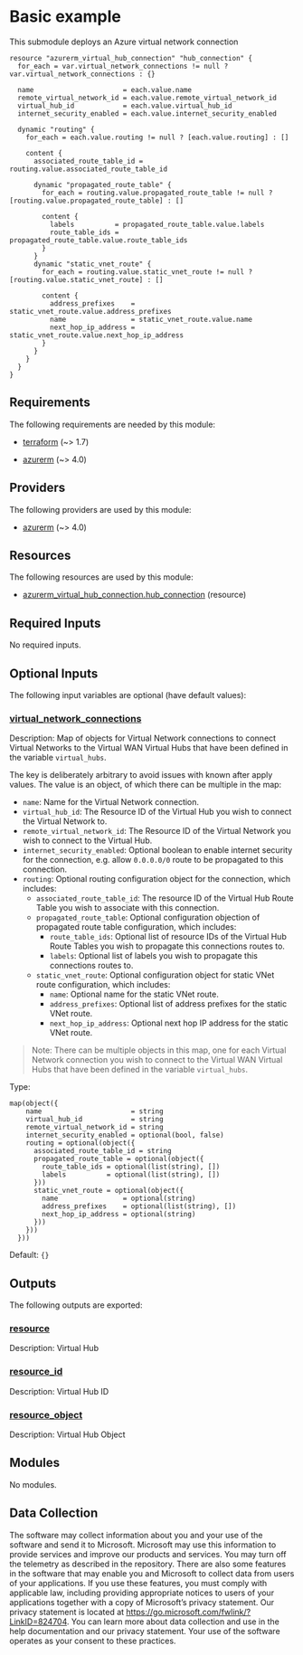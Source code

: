 <!-- BEGIN_TF_DOCS -->
# Basic example

This submodule deploys an Azure virtual network connection

```hcl
resource "azurerm_virtual_hub_connection" "hub_connection" {
  for_each = var.virtual_network_connections != null ? var.virtual_network_connections : {}

  name                      = each.value.name
  remote_virtual_network_id = each.value.remote_virtual_network_id
  virtual_hub_id            = each.value.virtual_hub_id
  internet_security_enabled = each.value.internet_security_enabled

  dynamic "routing" {
    for_each = each.value.routing != null ? [each.value.routing] : []

    content {
      associated_route_table_id = routing.value.associated_route_table_id

      dynamic "propagated_route_table" {
        for_each = routing.value.propagated_route_table != null ? [routing.value.propagated_route_table] : []

        content {
          labels          = propagated_route_table.value.labels
          route_table_ids = propagated_route_table.value.route_table_ids
        }
      }
      dynamic "static_vnet_route" {
        for_each = routing.value.static_vnet_route != null ? [routing.value.static_vnet_route] : []

        content {
          address_prefixes    = static_vnet_route.value.address_prefixes
          name                = static_vnet_route.value.name
          next_hop_ip_address = static_vnet_route.value.next_hop_ip_address
        }
      }
    }
  }
}
```

<!-- markdownlint-disable MD033 -->
## Requirements

The following requirements are needed by this module:

- <a name="requirement_terraform"></a> [terraform](#requirement\_terraform) (~> 1.7)

- <a name="requirement_azurerm"></a> [azurerm](#requirement\_azurerm) (~> 4.0)

## Providers

The following providers are used by this module:

- <a name="provider_azurerm"></a> [azurerm](#provider\_azurerm) (~> 4.0)

## Resources

The following resources are used by this module:

- [azurerm_virtual_hub_connection.hub_connection](https://registry.terraform.io/providers/hashicorp/azurerm/latest/docs/resources/virtual_hub_connection) (resource)

<!-- markdownlint-disable MD013 -->
## Required Inputs

No required inputs.

## Optional Inputs

The following input variables are optional (have default values):

### <a name="input_virtual_network_connections"></a> [virtual\_network\_connections](#input\_virtual\_network\_connections)

Description:   Map of objects for Virtual Network connections to connect Virtual Networks to the Virtual WAN Virtual Hubs that have been defined in the variable `virtual_hubs`.

  The key is deliberately arbitrary to avoid issues with known after apply values. The value is an object, of which there can be multiple in the map:

  - `name`: Name for the Virtual Network connection.
  - `virtual_hub_id`: The Resource ID of the Virtual Hub you wish to connect the Virtual Network to.
  - `remote_virtual_network_id`: The Resource ID of the Virtual Network you wish to connect to the Virtual Hub.
  - `internet_security_enabled`: Optional boolean to enable internet security for the connection, e.g. allow `0.0.0.0/0` route to be propagated to this connection.
  - `routing`: Optional routing configuration object for the connection, which includes:
    - `associated_route_table_id`: The resource ID of the Virtual Hub Route Table you wish to associate with this connection.
    - `propagated_route_table`: Optional configuration objection of propagated route table configuration, which includes:
      - `route_table_ids`: Optional list of resource IDs of the Virtual Hub Route Tables you wish to propagate this connections routes to.
      - `labels`: Optional list of labels you wish to propagate this connections routes to.
    - `static_vnet_route`: Optional configuration object for static VNet route configuration, which includes:
      - `name`: Optional name for the static VNet route.
      - `address_prefixes`: Optional list of address prefixes for the static VNet route.
      - `next_hop_ip_address`: Optional next hop IP address for the static VNet route.

  > Note: There can be multiple objects in this map, one for each Virtual Network connection you wish to connect to the Virtual WAN Virtual Hubs that have been defined in the variable `virtual_hubs`.

Type:

```hcl
map(object({
    name                      = string
    virtual_hub_id            = string
    remote_virtual_network_id = string
    internet_security_enabled = optional(bool, false)
    routing = optional(object({
      associated_route_table_id = string
      propagated_route_table = optional(object({
        route_table_ids = optional(list(string), [])
        labels          = optional(list(string), [])
      }))
      static_vnet_route = optional(object({
        name                = optional(string)
        address_prefixes    = optional(list(string), [])
        next_hop_ip_address = optional(string)
      }))
    }))
  }))
```

Default: `{}`

## Outputs

The following outputs are exported:

### <a name="output_resource"></a> [resource](#output\_resource)

Description: Virtual Hub

### <a name="output_resource_id"></a> [resource\_id](#output\_resource\_id)

Description: Virtual Hub ID

### <a name="output_resource_object"></a> [resource\_object](#output\_resource\_object)

Description: Virtual Hub Object

## Modules

No modules.

<!-- markdownlint-disable-next-line MD041 -->
## Data Collection

The software may collect information about you and your use of the software and send it to Microsoft. Microsoft may use this information to provide services and improve our products and services. You may turn off the telemetry as described in the repository. There are also some features in the software that may enable you and Microsoft to collect data from users of your applications. If you use these features, you must comply with applicable law, including providing appropriate notices to users of your applications together with a copy of Microsoft’s privacy statement. Our privacy statement is located at <https://go.microsoft.com/fwlink/?LinkID=824704>. You can learn more about data collection and use in the help documentation and our privacy statement. Your use of the software operates as your consent to these practices.
<!-- END_TF_DOCS -->